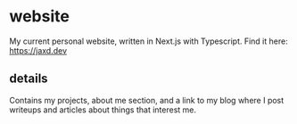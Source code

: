 # website

My current personal website, written in Next.js with Typescript.
Find it here: https://jaxd.dev

## details
Contains my projects, about me section, and a link to my blog where I post writeups and articles about things that interest me. 